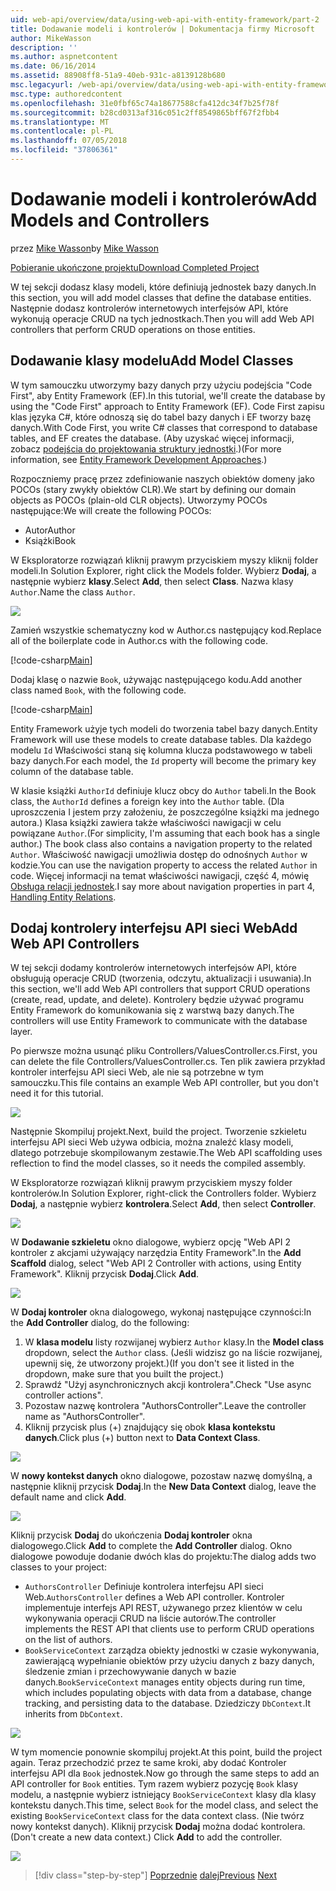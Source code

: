 ```yaml
---
uid: web-api/overview/data/using-web-api-with-entity-framework/part-2
title: Dodawanie modeli i kontrolerów | Dokumentacja firmy Microsoft
author: MikeWasson
description: ''
ms.author: aspnetcontent
ms.date: 06/16/2014
ms.assetid: 88908ff8-51a9-40eb-931c-a8139128b680
msc.legacyurl: /web-api/overview/data/using-web-api-with-entity-framework/part-2
msc.type: authoredcontent
ms.openlocfilehash: 31e0fbf65c74a18677588cfa412dc34f7b25f78f
ms.sourcegitcommit: b28cd0313af316c051c2ff8549865bff67f2fbb4
ms.translationtype: MT
ms.contentlocale: pl-PL
ms.lasthandoff: 07/05/2018
ms.locfileid: "37806361"
---
```

<a name="add-models-and-controllers"></a><span data-ttu-id="b9e83-102">Dodawanie modeli i kontrolerów</span><span class="sxs-lookup"><span data-stu-id="b9e83-102">Add Models and Controllers</span></span>
====================
<span data-ttu-id="b9e83-103">przez [Mike Wasson](https://github.com/MikeWasson)</span><span class="sxs-lookup"><span data-stu-id="b9e83-103">by [Mike Wasson](https://github.com/MikeWasson)</span></span>

[<span data-ttu-id="b9e83-104">Pobieranie ukończone projektu</span><span class="sxs-lookup"><span data-stu-id="b9e83-104">Download Completed Project</span></span>](https://github.com/MikeWasson/BookService)

<span data-ttu-id="b9e83-105">W tej sekcji dodasz klasy modeli, które definiują jednostek bazy danych.</span><span class="sxs-lookup"><span data-stu-id="b9e83-105">In this section, you will add model classes that define the database entities.</span></span> <span data-ttu-id="b9e83-106">Następnie dodasz kontrolerów internetowych interfejsów API, które wykonują operacje CRUD na tych jednostkach.</span><span class="sxs-lookup"><span data-stu-id="b9e83-106">Then you will add Web API controllers that perform CRUD operations on those entities.</span></span>

## <a name="add-model-classes"></a><span data-ttu-id="b9e83-107">Dodawanie klasy modelu</span><span class="sxs-lookup"><span data-stu-id="b9e83-107">Add Model Classes</span></span>

<span data-ttu-id="b9e83-108">W tym samouczku utworzymy bazy danych przy użyciu podejścia "Code First", aby Entity Framework (EF).</span><span class="sxs-lookup"><span data-stu-id="b9e83-108">In this tutorial, we'll create the database by using the "Code First" approach to Entity Framework (EF).</span></span> <span data-ttu-id="b9e83-109">Code First zapisu klas języka C#, które odnoszą się do tabel bazy danych i EF tworzy bazę danych.</span><span class="sxs-lookup"><span data-stu-id="b9e83-109">With Code First, you write C# classes that correspond to database tables, and EF creates the database.</span></span> <span data-ttu-id="b9e83-110">(Aby uzyskać więcej informacji, zobacz [podejścia do projektowania struktury jednostki](https://msdn.microsoft.com/library/ms178359%28v=vs.110%29.aspx#dbfmfcf).)</span><span class="sxs-lookup"><span data-stu-id="b9e83-110">(For more information, see [Entity Framework Development Approaches](https://msdn.microsoft.com/library/ms178359%28v=vs.110%29.aspx#dbfmfcf).)</span></span>

<span data-ttu-id="b9e83-111">Rozpoczniemy pracę przez zdefiniowanie naszych obiektów domeny jako POCOs (stary zwykły obiektów CLR).</span><span class="sxs-lookup"><span data-stu-id="b9e83-111">We start by defining our domain objects as POCOs (plain-old CLR objects).</span></span> <span data-ttu-id="b9e83-112">Utworzymy POCOs następujące:</span><span class="sxs-lookup"><span data-stu-id="b9e83-112">We will create the following POCOs:</span></span>

- <span data-ttu-id="b9e83-113">Autor</span><span class="sxs-lookup"><span data-stu-id="b9e83-113">Author</span></span>
- <span data-ttu-id="b9e83-114">Książki</span><span class="sxs-lookup"><span data-stu-id="b9e83-114">Book</span></span>

<span data-ttu-id="b9e83-115">W Eksploratorze rozwiązań kliknij prawym przyciskiem myszy kliknij folder modeli.</span><span class="sxs-lookup"><span data-stu-id="b9e83-115">In Solution Explorer, right click the Models folder.</span></span> <span data-ttu-id="b9e83-116">Wybierz **Dodaj**, a następnie wybierz **klasy**.</span><span class="sxs-lookup"><span data-stu-id="b9e83-116">Select **Add**, then select **Class**.</span></span> <span data-ttu-id="b9e83-117">Nazwa klasy `Author`.</span><span class="sxs-lookup"><span data-stu-id="b9e83-117">Name the class `Author`.</span></span>

![](part-2/_static/image1.png)

<span data-ttu-id="b9e83-118">Zamień wszystkie schematyczny kod w Author.cs następujący kod.</span><span class="sxs-lookup"><span data-stu-id="b9e83-118">Replace all of the boilerplate code in Author.cs with the following code.</span></span>

[!code-csharp[Main](part-2/samples/sample1.cs)]

<span data-ttu-id="b9e83-119">Dodaj klasę o nazwie `Book`, używając następującego kodu.</span><span class="sxs-lookup"><span data-stu-id="b9e83-119">Add another class named `Book`, with the following code.</span></span>

[!code-csharp[Main](part-2/samples/sample2.cs)]

<span data-ttu-id="b9e83-120">Entity Framework użyje tych modeli do tworzenia tabel bazy danych.</span><span class="sxs-lookup"><span data-stu-id="b9e83-120">Entity Framework will use these models to create database tables.</span></span> <span data-ttu-id="b9e83-121">Dla każdego modelu `Id` Właściwości staną się kolumna klucza podstawowego w tabeli bazy danych.</span><span class="sxs-lookup"><span data-stu-id="b9e83-121">For each model, the `Id` property will become the primary key column of the database table.</span></span>

<span data-ttu-id="b9e83-122">W klasie książki `AuthorId` definiuje klucz obcy do `Author` tabeli.</span><span class="sxs-lookup"><span data-stu-id="b9e83-122">In the Book class, the `AuthorId` defines a foreign key into the `Author` table.</span></span> <span data-ttu-id="b9e83-123">(Dla uproszczenia I jestem przy założeniu, że poszczególne książki ma jednego autora.) Klasa książki zawiera także właściwości nawigacji w celu powiązane `Author`.</span><span class="sxs-lookup"><span data-stu-id="b9e83-123">(For simplicity, I'm assuming that each book has a single author.) The book class also contains a navigation property to the related `Author`.</span></span> <span data-ttu-id="b9e83-124">Właściwość nawigacji umożliwia dostęp do odnośnych `Author` w kodzie.</span><span class="sxs-lookup"><span data-stu-id="b9e83-124">You can use the navigation property to access the related `Author` in code.</span></span> <span data-ttu-id="b9e83-125">Więcej informacji na temat właściwości nawigacji, część 4, mówię [Obsługa relacji jednostek](part-4.md).</span><span class="sxs-lookup"><span data-stu-id="b9e83-125">I say more about navigation properties in part 4, [Handling Entity Relations](part-4.md).</span></span>

## <a name="add-web-api-controllers"></a><span data-ttu-id="b9e83-126">Dodaj kontrolery interfejsu API sieci Web</span><span class="sxs-lookup"><span data-stu-id="b9e83-126">Add Web API Controllers</span></span>

<span data-ttu-id="b9e83-127">W tej sekcji dodamy kontrolerów internetowych interfejsów API, które obsługują operacje CRUD (tworzenia, odczytu, aktualizacji i usuwania).</span><span class="sxs-lookup"><span data-stu-id="b9e83-127">In this section, we'll add Web API controllers that support CRUD operations (create, read, update, and delete).</span></span> <span data-ttu-id="b9e83-128">Kontrolery będzie używać programu Entity Framework do komunikowania się z warstwą bazy danych.</span><span class="sxs-lookup"><span data-stu-id="b9e83-128">The controllers will use Entity Framework to communicate with the database layer.</span></span>

<span data-ttu-id="b9e83-129">Po pierwsze można usunąć pliku Controllers/ValuesController.cs.</span><span class="sxs-lookup"><span data-stu-id="b9e83-129">First, you can delete the file Controllers/ValuesController.cs.</span></span> <span data-ttu-id="b9e83-130">Ten plik zawiera przykład kontroler interfejsu API sieci Web, ale nie są potrzebne w tym samouczku.</span><span class="sxs-lookup"><span data-stu-id="b9e83-130">This file contains an example Web API controller, but you don't need it for this tutorial.</span></span>

![](part-2/_static/image2.png)

<span data-ttu-id="b9e83-131">Następnie Skompiluj projekt.</span><span class="sxs-lookup"><span data-stu-id="b9e83-131">Next, build the project.</span></span> <span data-ttu-id="b9e83-132">Tworzenie szkieletu interfejsu API sieci Web używa odbicia, można znaleźć klasy modeli, dlatego potrzebuje skompilowanym zestawie.</span><span class="sxs-lookup"><span data-stu-id="b9e83-132">The Web API scaffolding uses reflection to find the model classes, so it needs the compiled assembly.</span></span>

<span data-ttu-id="b9e83-133">W Eksploratorze rozwiązań kliknij prawym przyciskiem myszy folder kontrolerów.</span><span class="sxs-lookup"><span data-stu-id="b9e83-133">In Solution Explorer, right-click the Controllers folder.</span></span> <span data-ttu-id="b9e83-134">Wybierz **Dodaj**, a następnie wybierz **kontrolera**.</span><span class="sxs-lookup"><span data-stu-id="b9e83-134">Select **Add**, then select **Controller**.</span></span>

![](part-2/_static/image3.png)

<span data-ttu-id="b9e83-135">W **Dodawanie szkieletu** okno dialogowe, wybierz opcję "Web API 2 kontroler z akcjami używający narzędzia Entity Framework".</span><span class="sxs-lookup"><span data-stu-id="b9e83-135">In the **Add Scaffold** dialog, select "Web API 2 Controller with actions, using Entity Framework".</span></span> <span data-ttu-id="b9e83-136">Kliknij przycisk **Dodaj**.</span><span class="sxs-lookup"><span data-stu-id="b9e83-136">Click **Add**.</span></span>

![](part-2/_static/image4.png)

<span data-ttu-id="b9e83-137">W **Dodaj kontroler** okna dialogowego, wykonaj następujące czynności:</span><span class="sxs-lookup"><span data-stu-id="b9e83-137">In the **Add Controller** dialog, do the following:</span></span>

1. <span data-ttu-id="b9e83-138">W **klasa modelu** listy rozwijanej wybierz `Author` klasy.</span><span class="sxs-lookup"><span data-stu-id="b9e83-138">In the **Model class** dropdown, select the `Author` class.</span></span> <span data-ttu-id="b9e83-139">(Jeśli widzisz go na liście rozwijanej, upewnij się, że utworzony projekt.)</span><span class="sxs-lookup"><span data-stu-id="b9e83-139">(If you don't see it listed in the dropdown, make sure that you built the project.)</span></span>
2. <span data-ttu-id="b9e83-140">Sprawdź "Użyj asynchronicznych akcji kontrolera".</span><span class="sxs-lookup"><span data-stu-id="b9e83-140">Check "Use async controller actions".</span></span>
3. <span data-ttu-id="b9e83-141">Pozostaw nazwę kontrolera &quot;AuthorsController&quot;.</span><span class="sxs-lookup"><span data-stu-id="b9e83-141">Leave the controller name as &quot;AuthorsController&quot;.</span></span>
4. <span data-ttu-id="b9e83-142">Kliknij przycisk plus (+) znajdujący się obok **klasa kontekstu danych**.</span><span class="sxs-lookup"><span data-stu-id="b9e83-142">Click plus (+) button next to **Data Context Class**.</span></span>

![](part-2/_static/image5.png)

<span data-ttu-id="b9e83-143">W **nowy kontekst danych** okno dialogowe, pozostaw nazwę domyślną, a następnie kliknij przycisk **Dodaj**.</span><span class="sxs-lookup"><span data-stu-id="b9e83-143">In the **New Data Context** dialog, leave the default name and click **Add**.</span></span>

![](part-2/_static/image6.png)

<span data-ttu-id="b9e83-144">Kliknij przycisk **Dodaj** do ukończenia **Dodaj kontroler** okna dialogowego.</span><span class="sxs-lookup"><span data-stu-id="b9e83-144">Click **Add** to complete the **Add Controller** dialog.</span></span> <span data-ttu-id="b9e83-145">Okno dialogowe powoduje dodanie dwóch klas do projektu:</span><span class="sxs-lookup"><span data-stu-id="b9e83-145">The dialog adds two classes to your project:</span></span>

- <span data-ttu-id="b9e83-146">`AuthorsController` Definiuje kontrolera interfejsu API sieci Web.</span><span class="sxs-lookup"><span data-stu-id="b9e83-146">`AuthorsController` defines a Web API controller.</span></span> <span data-ttu-id="b9e83-147">Kontroler implementuje interfejs API REST, używanego przez klientów w celu wykonywania operacji CRUD na liście autorów.</span><span class="sxs-lookup"><span data-stu-id="b9e83-147">The controller implements the REST API that clients use to perform CRUD operations on the list of authors.</span></span>
- <span data-ttu-id="b9e83-148">`BookServiceContext` zarządza obiekty jednostki w czasie wykonywania, zawierającą wypełnianie obiektów przy użyciu danych z bazy danych, śledzenie zmian i przechowywanie danych w bazie danych.</span><span class="sxs-lookup"><span data-stu-id="b9e83-148">`BookServiceContext` manages entity objects during run time, which includes populating objects with data from a database, change tracking, and persisting data to the database.</span></span> <span data-ttu-id="b9e83-149">Dziedziczy `DbContext`.</span><span class="sxs-lookup"><span data-stu-id="b9e83-149">It inherits from `DbContext`.</span></span>

![](part-2/_static/image7.png)

<span data-ttu-id="b9e83-150">W tym momencie ponownie skompiluj projekt.</span><span class="sxs-lookup"><span data-stu-id="b9e83-150">At this point, build the project again.</span></span> <span data-ttu-id="b9e83-151">Teraz przechodzić przez te same kroki, aby dodać Kontroler interfejsu API dla `Book` jednostek.</span><span class="sxs-lookup"><span data-stu-id="b9e83-151">Now go through the same steps to add an API controller for `Book` entities.</span></span> <span data-ttu-id="b9e83-152">Tym razem wybierz pozycję `Book` klasy modelu, a następnie wybierz istniejący `BookServiceContext` klasy dla klasy kontekstu danych.</span><span class="sxs-lookup"><span data-stu-id="b9e83-152">This time, select `Book` for the model class, and select the existing `BookServiceContext` class for the data context class.</span></span> <span data-ttu-id="b9e83-153">(Nie twórz nowy kontekst danych). Kliknij przycisk **Dodaj** można dodać kontrolera.</span><span class="sxs-lookup"><span data-stu-id="b9e83-153">(Don't create a new data context.) Click **Add** to add the controller.</span></span>

![](part-2/_static/image8.png)

> [!div class="step-by-step"]
> <span data-ttu-id="b9e83-154">[Poprzednie](part-1.md)
> [dalej](part-3.md)</span><span class="sxs-lookup"><span data-stu-id="b9e83-154">[Previous](part-1.md)
[Next](part-3.md)</span></span>
